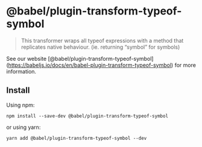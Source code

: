 <span class="citation" data-cites="babel/plugin-transform-typeof-symbol">@babel/plugin-transform-typeof-symbol</span>
=====================================================================================================================

> This transformer wraps all typeof expressions with a method that replicates native behaviour. (ie. returning “symbol” for symbols)

See our website <span class="citation" data-cites="babel/plugin-transform-typeof-symbol">\[@babel/plugin-transform-typeof-symbol\]</span>(https://babeljs.io/docs/en/babel-plugin-transform-typeof-symbol) for more information.

Install
-------

Using npm:

    npm install --save-dev @babel/plugin-transform-typeof-symbol

or using yarn:

    yarn add @babel/plugin-transform-typeof-symbol --dev
